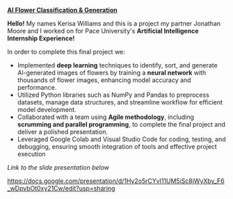**<ins>AI Flower Classification & Generation</ins>**

**Hello!** My names Kerisa Williams and this is a project my partner Jonathan Moore and I worked on for Pace University's **Artificial Intelligence Internship Experience!**

In order to complete this final project we:

  * Implemented **deep learning** techniques to identify, sort, and generate Al-generated images of flowers by training a **neural network** with thousands of flower images, enhancing model accuracy and performance.
  * Utilized Python libraries such as NumPy and Pandas to preprocess datasets, manage data structures, and streamline workflow for efficient model development.
  * Collaborated with a team using **Agile methodology**, including **scrumming and parallel programming**, to complete the final project and deliver a polished presentation.
  * Leveraged Google Colab and Visual Studio Code for coding, testing, and debugging, ensuring smooth integration of tools and effective project execution


*Link to the slide presentation below*

https://docs.google.com/presentation/d/1Hy2o5rCYvl11UM5iSc8jWyXby_F6_wDpvbOt0xy21Cw/edit?usp=sharing


